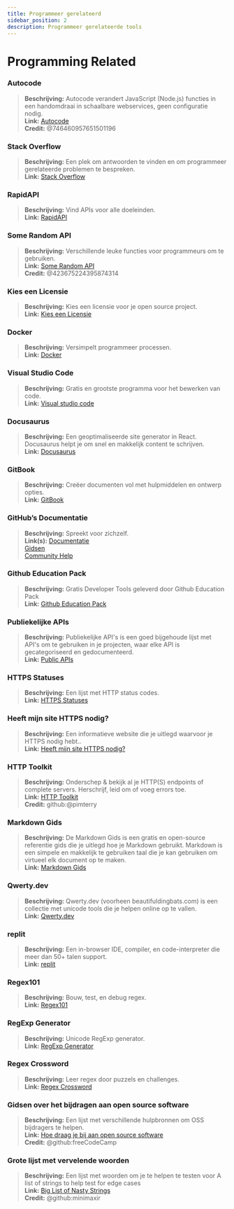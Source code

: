 ```yaml
---
title: Programmeer gerelateerd 
sidebar_position: 2
description: Programmeer gerelateerde tools
---
```


# Programming Related

### **Autocode**
> **Beschrijving:** Autocode verandert JavaScript (Node.js) functies in een handomdraai in schaalbare webservices, geen configuratie nodig.   <br/>
**Link:** [Autocode](https://autocode.com/)  <br/>
**Credit:** @746460957651501196

### **Stack Overflow**
> **Beschrijving:** Een plek om antwoorden te vinden en om programmeer gerelateerde problemen te bespreken.  <br/>
**Link:** [Stack Overflow](https://stackoverflow.com/)

### **RapidAPI**
> **Beschrijving:** Vind APIs voor alle doeleinden.  <br/>
**Link:** [RapidAPI](https://rapidapi.com/)

### **Some Random API**
> **Beschrijving:** Verschillende leuke functies voor programmeurs om te gebruiken.  <br/>
**Link:** [Some Random API](https://some-random-api.ml/)  <br/>
**Credit:** @423675224395874314 

### **Kies een Licensie**
> **Beschrijving:** Kies een licensie voor je open source project.   <br/>
**Link:** [Kies een Licensie](https://choosealicense.com/)

### **Docker**
> **Beschrijving:** Versimpelt programmeer processen.   <br/>
**Link:** [Docker](https://www.docker.com/)

### **Visual Studio Code**
> **Beschrijving:** Gratis en grootste programma voor het bewerken van code. <br/>
**Link:** [Visual studio code](https://code.visualstudio.com)  

### **Docusaurus**
> **Beschrijving:** Een geoptimaliseerde site generator in React. Docusaurus helpt je om snel en makkelijk content te schrijven.   <br/>
**Link:** [Docusaurus](https://docusaurus.io/)

### **GitBook**
> **Beschrijving:** Creëer documenten vol met hulpmiddelen en ontwerp opties.  <br/>
**Link:** [GitBook](https://www.gitbook.com/)

### **GitHub’s Documentatie**
> **Beschrijving:** Spreekt voor zichzelf.   <br/>
**Link(s):** 
[Documentatie](https://docs.github.com/en)   <br/>
[Gidsen](https://guides.github.com/)   <br/>
[Community Help](https://github.community/)

### **Github Education Pack**
> **Beschrijving:** Gratis Developer Tools geleverd door Github Education Pack   <br/>
**Link:** [Github Education Pack](https://education.github.com/)

### **Publiekelijke APIs**
> **Beschrijving:** Publiekelijke API's is een goed bijgehoude lijst met API's om te gebruiken in je projecten, waar elke API is gecategoriseerd en gedocumenteerd.   <br/>
**Link:** [Public APIs](https://github.com/public-apis/public-apis)

### **HTTPS Statuses**
> **Beschrijving:** Een lijst met HTTP status codes.   <br/>
**Link:** [HTTPS Statuses](https://httpstatuses.com/)

### **Heeft mijn site HTTPS nodig?**
> **Beschrijving:** Een informatieve website die je uitlegd waarvoor je HTTPS nodig hebt..  <br/>
**Link:** [Heeft mijn site HTTPS nodig?](https://doesmysiteneedhttps.com/)

### **HTTP Toolkit**
> **Beschrijving:** Onderschep & bekijk al je HTTP(S) endpoints of complete servers. Herschrijf, leid om of voeg errors toe.  <br/>
**Link:** [HTTP Toolkit](https://httptoolkit.tech/)  <br/>
**Credit:** github:@pimterry

### **Markdown Gids**
> **Beschrijving:** De Markdown Gids is een gratis en open-source referentie gids die je uitlegd hoe je Markdown gebruikt. Markdown is een simpele en makkelijk te gebruiken taal die je kan gebruiken om virtueel elk document op te maken.   <br/>
**Link:** [Markdown Gids](https://www.markdownguide.org/)

### **Qwerty.dev**
> **Beschrijving:** Qwerty.dev (voorheen beautifuldingbats.com) is een collectie met unicode tools die je helpen online op te vallen.   <br/>
**Link:** [Qwerty.dev](https://qwerty.dev/)

### **replit**
> **Beschrijving:** Een in-browser IDE, compiler, en code-interpreter die meer dan 50+ talen support.   <br/>
**Link:** [replit](https://replit.com/)

### **Regex101**
> **Beschrijving:** Bouw, test, en debug regex.   <br/>
**Link:** [Regex101](https://regex101.com/)

### **RegExp Generator**
> **Beschrijving:** Unicode RegExp generator.   <br/>
**Link:** [RegExp Generator](https://apps.timwhitlock.info/js/regex#)

### **Regex Crossword**
> **Beschrijving:** Leer regex door puzzels en challenges.   <br/>
**Link:** [Regex Crossword](https://regexcrossword.com/)

### **Gidsen over het bijdragen aan open source software**
> **Beschrijving:** Een lijst met verschillende hulpbronnen om OSS bijdragers te helpen. <br/>
**Link:** [Hoe draag je bij aan open source software](https://github.com/freeCodeCamp/how-to-contribute-to-open-source) <br/>
**Credit:** @github:freeCodeCamp

### **Grote lijst met vervelende woorden**
> **Beschrijving:** Een lijst met woorden om je te helpen te testen voor A list of strings to help test for edge cases <br/>
**Link:** [Big List of Nasty Strings](https://github.com/minimaxir/big-list-of-naughty-strings) <br/>
**Credit:** @github:minimaxir
